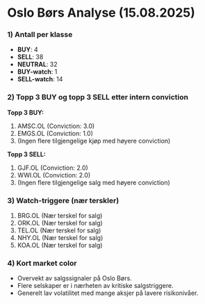 # Oslo Børs Analyse (15.08.2025)

### 1) Antall per klasse
- **BUY**: 4
- **SELL**: 38
- **NEUTRAL**: 32
- **BUY-watch**: 1
- **SELL-watch**: 14

### 2) Topp 3 BUY og topp 3 SELL etter intern conviction
**Topp 3 BUY:**
1. AMSC.OL (Conviction: 3.0)
2. EMGS.OL (Conviction: 1.0)
3. (Ingen flere tilgjengelige kjøp med høyere conviction)

**Topp 3 SELL:**
1. GJF.OL (Conviction: 2.0)
2. WWI.OL (Conviction: 2.0)
3. (Ingen flere tilgjengelige salg med høyere conviction)

### 3) Watch-triggere (nær terskler)
1. BRG.OL (Nær terskel for salg)
2. ORK.OL (Nær terskel for salg)
3. TEL.OL (Nær terskel for salg)
4. NHY.OL (Nær terskel for salg)
5. KOA.OL (Nær terskel for salg)

### 4) Kort market color
- Overvekt av salgssignaler på Oslo Børs.
- Flere selskaper er i nærheten av kritiske salgstriggere.
- Generelt lav volatilitet med mange aksjer på lavere risikonivåer.